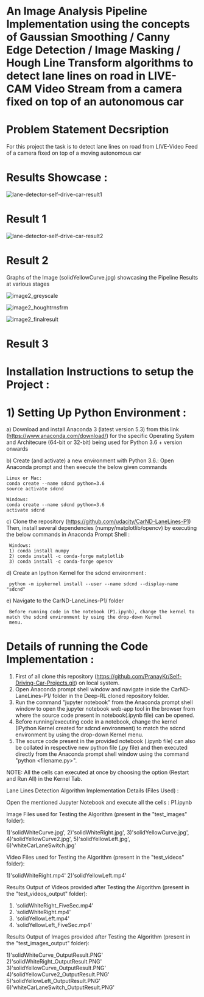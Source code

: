 # An Image Analysis Pipeline Implementation using the concepts of Gaussian Smoothing / Canny Edge Detection / Image Masking / Hough Line Transform algorithms to detect lane lines on road in LIVE-CAM Video Stream from a camera fixed on top of an autonomous car

# Problem Statement Decsription 

For this project the task is to detect lane lines on road from LIVE-Video Feed of a camera fixed on top of a moving autonomous car

# Results Showcase :

![lane-detector-self-drive-car-result1](https://user-images.githubusercontent.com/25223180/51797438-9af10100-2229-11e9-81c0-67c4c8f1ec13.gif)
# Result 1

![lane-detector-self-drive-car-result2](https://user-images.githubusercontent.com/25223180/51797582-1784df00-222c-11e9-9a2b-8905d35dc0e3.gif)
# Result 2 

Graphs of the Image (solidYellowCurve.jpg) showcasing the Pipeline Results at various stages

![image2_greyscale](https://user-images.githubusercontent.com/25223180/51797644-4cddfc80-222d-11e9-8793-19b23c551e98.PNG)

![image2_houghtrnsfrm](https://user-images.githubusercontent.com/25223180/51797648-5bc4af00-222d-11e9-848d-1163f3df8194.PNG)

![image2_finalresult](https://user-images.githubusercontent.com/25223180/51797650-697a3480-222d-11e9-8cdf-f5e02ce455b1.PNG)

# Result 3

# Installation Instructions to setup the Project :
# 1) Setting Up Python Environment :
  a) Download and install Anaconda 3 (latest version 5.3) from this link (https://www.anaconda.com/download/)
    for the specific Operating System and Architecure (64-bit or 32-bit) being used
    for Python 3.6 + version onwards
    
  b) Create (and activate) a new environment with Python 3.6.:
    Open Anaconda prompt and then execute the below given commands
    
    Linux or Mac:
    conda create --name sdcnd python=3.6
    source activate sdcnd
    
    Windows:
    conda create --name sdcnd python=3.6 
    activate sdcnd
    
  c) Clone the repository (https://github.com/udacity/CarND-LaneLines-P1)
     Then, install several dependencies (numpy/matplotlib/opencv) by executing the below commands in Anaconda Prompt Shell :
     
     Windows:
     1) conda install numpy
     2) conda install -c conda-forge matplotlib     
     3) conda install -c conda-forge opencv
     
  d) Create an Ipython Kernel for the sdcnd environment :
      
     python -m ipykernel install --user --name sdcnd --display-name "sdcnd"   
          
  e) Navigate to the CarND-LaneLines-P1/ folder 
  
     Before running code in the notebook (P1.ipynb), change the kernel to match the sdcnd environment by using the drop-down Kernel 
     menu.
     
# Details of running the Code Implementation :
  1) First of all clone this repository (https://github.com/PranayKr/Self-Driving-Car-Projects.git) on local system.
  2) Open Anaconda prompt shell window and navigate inside the CarND-LaneLines-P1/ folder in the Deep-RL cloned repository folder.
  3) Run the command "jupyter notebook" from the Anaconda prompt shell window to open the jupyter notebook web-app tool in the browser
     from where the source code present in notebook(.ipynb file) can be opened.
  4) Before running/executing code in a notebook, change the kernel (IPython Kernel created for sdcnd environment) to match the sdcnd
     environment by using the drop-down Kernel menu.
  5) The source code present in the provided notebook (.ipynb file) can also be collated in respective new python
     file (.py file) and then executed directly from the Anaconda prompt shell window using the command "python <filename.py>". 
  
  NOTE:
  All the cells can executed at once by choosing the option (Restart and Run All) in the Kernel Tab.
  
  Lane Lines Detection Algorithm Implementation Details (Files Used) :
  
  Open the mentioned Jupyter Notebook and execute all the cells : P1.ipynb
  
  Image Files used for Testing the Algorithm (present in the "test_images" folder):
  
  1)'solidWhiteCurve.jpg',
  2)'solidWhiteRight.jpg',
  3)'solidYellowCurve.jpg',
  4)'solidYellowCurve2.jpg',
  5)'solidYellowLeft.jpg',
  6)'whiteCarLaneSwitch.jpg'

  Video Files used for Testing the Algorithm (present in the "test_videos" folder):
  
  1)'solidWhiteRight.mp4'
  2)'solidYellowLeft.mp4'
  
  Results Output of Videos provided after Testing the Algorithm (present in the "test_videos_output" folder):
  
  1) 'solidWhiteRight_FiveSec.mp4'
  2) 'solidWhiteRight.mp4'
  3) 'solidYellowLeft.mp4'
  4) 'solidYellowLeft_FiveSec.mp4'
  
  Results Output of Images provided after Testing the Algorithm (present in the "test_images_output" folder):
  
  1)'solidWhiteCurve_OutputResult.PNG'
  2)'solidWhiteRight_OutputResult.PNG'
  3)'solidYellowCurve_OutputResult.PNG'
  4)'solidYellowCurve2_OutputResult.PNG'
  5)'solidYellowLeft_OutputResult.PNG'
  6)'whiteCarLaneSwitch_OutputResult.PNG'
  
  
  


  



